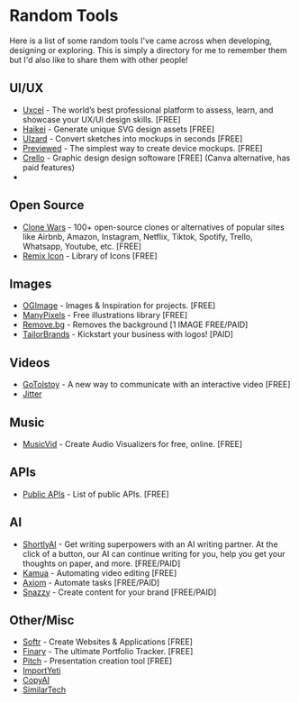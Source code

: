 # Random Tools
Here is a list of some random tools I've came across when developing, designing or exploring. This is simply a directory for me to remember them but I'd also like to share them with other people!

## UI/UX

* [Uxcel](https://uxcel.com/) - The world’s best professional platform to assess, learn, and showcase your UX/UI design skills. [FREE]
* [Haikei](https://haikei.app/) - Generate unique SVG design assets [FREE]
* [UIzard](https://uizard.io/) - Convert sketches into mockups in seconds [FREE]
* [Previewed](https://previewed.app/) - The simplest way to create device mockups. [FREE]
* [Crello](https://crello.com/) - Graphic design design softoware [FREE] (Canva alternative, has paid features)
* 

## Open Source

* [Clone Wars](https://gourav.io/clone-wars) - 100+ open-source clones or alternatives of popular sites like Airbnb, Amazon, Instagram, Netflix, Tiktok, Spotify, Trello, Whatsapp, Youtube, etc. [FREE]
* [Remix Icon](https://remixicon.com/) - Library of Icons [FREE]

## Images

* [OGImage](https://www.ogimage.gallery/) - Images & Inspiration for projects. [FREE]
* [ManyPixels](https://www.manypixels.co/gallery) - Free illustrations library [FREE]
* [Remove.bg](https://www.remove.bg/) - Removes the background [1 IMAGE FREE/PAID]
* [TailorBrands](https://www.tailorbrands.com/) - Kickstart your business with logos! [PAID]

## Videos

* [GoTolstoy](https://www.gotolstoy.com/) - A new way to communicate with an interactive video [FREE]
* [Jitter](https://jitter.video/) 

## Music

* [MusicVid](https://musicvid.org/) - Create Audio Visualizers for free, online. [FREE]


## APIs

* [Public APIs](https://publicapis.sznm.dev/all) - List of public APIs. [FREE]

## AI

* [ShortlyAI](https://shortlyai.com/) - Get writing superpowers with an AI writing partner. At the click of a button, our AI can continue writing for you, help you get your thoughts on paper, and more. [FREE/PAID]
* [Kamua](https://kamua.com/) - Automating video editing [FREE]
* [Axiom](https://axiom.ai/) - Automate tasks [FREE/PAID]
* [Snazzy](https://snazzy.ai/) - Create content for your brand [FREE/PAID]


## Other/Misc

* [Softr](https://www.softr.io/) - Create Websites & Applications [FREE]
* [Finary](https://finary.eu/) - The ultimate Portfolio Tracker. [FREE]
* [Pitch](https://pitch.com/) - Presentation creation tool [FREE]
* [ImportYeti](https://www.importyeti.com/)
* [CopyAI](https://www.copy.ai/prices)
* [SimilarTech](https://www.similartech.com/)
